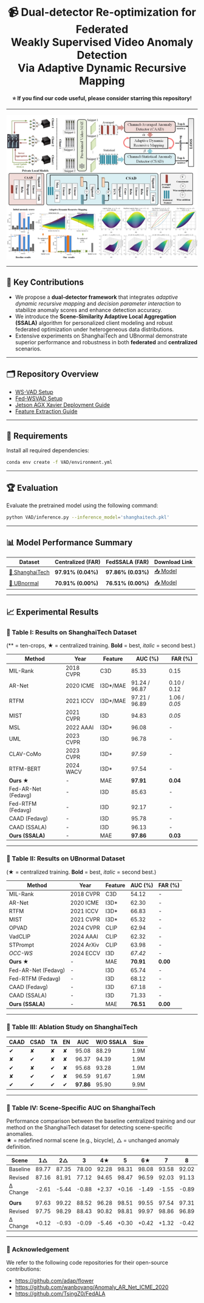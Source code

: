 
<h1 align="center">📹 Dual-detector Re-optimization for Federated<br>Weakly Supervised Video Anomaly Detection<br>Via Adaptive Dynamic Recursive Mapping</h1>

<p align="center"><strong>⭐ If you find our code useful, please consider starring this repository!</strong></p>

---

![Figure 1. Dual-detector re-optimization framework with adaptive dynamic recursive mapping for weakly supervised video anomaly detection.](https://github.com/rekkles2/Fed_WSVAD/raw/main/Figure/model.svg)

---

## 📌 Key Contributions

- We propose a **dual-detector framework** that integrates *adaptive dynamic recursive mapping* and *decision parameter interaction* to stabilize anomaly scores and enhance detection accuracy.
- We introduce the **Scene-Similarity Adaptive Local Aggregation (SSALA)** algorithm for personalized client modeling and robust federated optimization under heterogeneous data distributions.
- Extensive experiments on ShanghaiTech and UBnormal demonstrate superior performance and robustness in both **federated** and **centralized** scenarios.

---

## 🗂️ Repository Overview

- [WS-VAD Setup](#-requirements)  
- [Fed-WSVAD Setup](https://github.com/rekkles2/Fed_WSVAD/blob/main/Fed_VAD/README.md)  
- [Jetson AGX Xavier Deployment Guide](https://github.com/rekkles2/Fed_WSVAD/blob/main/Fed_VAD/Jetson%20AGX%20Xavier%20Deployment%20Guide.md)  
- [Feature Extraction Guide](https://github.com/rekkles2/Fed_WSVAD/blob/main/Backbone/README.md)  

---

## 🔧 Requirements

Install all required dependencies:

```bash
conda env create -f VAD/environment.yml
```

---

## 🏆 Evaluation

Evaluate the pretrained model using the following command:

```bash
python VAD/inference.py --inference_model='shanghaitech.pkl'
```

---

## 📊 Model Performance Summary

| Dataset                                                                                                    | Centralized (FAR)  | FedSSALA (FAR)     | Download Link                                                                                       |
| ---------------------------------------------------------------------------------------------------------- | ------------------ | ------------------ | --------------------------------------------------------------------------------------------------- |
| [🔗 ShanghaiTech](https://drive.google.com/drive/folders/1gArYo-e11ddrWj0lj3w055jPmGPywMqF?usp=drive_link) | **97.91% (0.04%)** | **97.86% (0.03%)** | [📥 Model](https://drive.google.com/drive/folders/1s7QWEfbHbb5LfaaHqBFw9pKSXDJtocAK?usp=drive_link) |
| [🔗 UBnormal](https://drive.google.com/drive/folders/1J_6UTtcjibtJ7qiOFeHeLMiJ6xAciWK3?usp=drive_link)     | **70.91% (0.00%)** | **76.51% (0.00%)** | [📥 Model](https://drive.google.com/drive/folders/1s7QWEfbHbb5LfaaHqBFw9pKSXDJtocAK?usp=drive_link) |

---

## 📈 Experimental Results

### 📄 Table I: Results on ShanghaiTech Dataset

(*\* = ten-crops, ★ = centralized training. **Bold** = best, *italic* = second best.)

| Method              | Year      | Feature   | AUC (%)       | FAR (%)       |
| ------------------- | --------- | --------- | ------------- | ------------- |
| MIL-Rank            | 2018 CVPR | C3D       | 85.33         | 0.15          |
| AR-Net              | 2020 ICME | I3D*/MAE  | 91.24 / 96.87 | 0.10 / 0.12   |
| RTFM                | 2021 ICCV | I3D*/MAE  | 97.21 / 96.89 | 1.06 / *0.05* |
| MIST                | 2021 CVPR | I3D       | 94.83         | *0.05*        |
| MSL                 | 2022 AAAI | I3D*      | 96.08         | -             |
| UML                 | 2023 CVPR | I3D       | 96.78         | -             |
| CLAV-CoMo           | 2023 CVPR | I3D*      | *97.59*       | -             |
| RTFM-BERT           | 2024 WACV | I3D*      | 97.54         | -             |
| **Ours ★**          | -         | MAE       | **97.91**     | **0.04**      |
| Fed-AR-Net (Fedavg) | -         | I3D       | 85.63         | -             |
| Fed-RTFM (Fedavg)   | -         | I3D       | 92.17         | -             |
| CAAD (Fedavg)       | -         | I3D       | 95.78         | -             |
| CAAD (SSALA)        | -         | I3D       | 96.13         | -             |
| **Ours (SSALA)**    | -         | MAE       | **97.86**     | **0.03**      |

---

### 📄 Table II: Results on UBnormal Dataset

(★ = centralized training. **Bold** = best, *italic* = second best.)

| Method              | Year       | Feature | AUC (%)   | FAR (%)  |
| ------------------- | ---------- | ------- | --------- | -------- |
| MIL-Rank            | 2018 CVPR  | C3D     | 54.12     | -        |
| AR-Net              | 2020 ICME  | I3D*    | 62.30     | -        |
| RTFM                | 2021 ICCV  | I3D*    | 66.83     | -        |
| MIST                | 2021 CVPR  | I3D*    | 65.32     | -        |
| OPVAD               | 2024 CVPR  | CLIP    | 62.94     | -        |
| VadCLIP             | 2024 AAAI  | CLIP    | 62.32     | -        |
| STPrompt            | 2024 ArXiv | CLIP    | 63.98     | -        |
| *OCC-WS*            | 2024 ECCV  | I3D     | *67.42*   | -        |
| **Ours ★**          | -          | MAE     | **70.91** | **0.00** |
| Fed-AR-Net (Fedavg) | -          | I3D     | 65.74     | -        |
| Fed-RTFM (Fedavg)   | -          | I3D     | 68.12     | -        |
| CAAD (Fedavg)       | -          | I3D     | 67.18     | -        |
| CAAD (SSALA)        | -          | I3D     | 71.33     | -        |
| **Ours (SSALA)**    | -          | MAE     | **76.51** | **0.00** |

---

### 🧪 Table III: Ablation Study on ShanghaiTech

| CAAD | CSAD | TA | EN | AUC       | W/O SSALA | Size |
| ---- | ---- | -- | -- | --------- | --------- | ---- |
| ✔    | ✘    | ✘  | ✘  | 95.08     | 88.29     | 1.9M |
| ✘    | ✔    | ✘  | ✘  | 96.37     | 94.39     | 1.9M |
| ✔    | ✘    | ✔  | ✘  | 95.68     | 93.28     | 1.9M |
| ✘    | ✔    | ✔  | ✘  | 96.59     | 91.67     | 1.9M |
| ✔    | ✔    | ✔  | ✔  | **97.86** | 95.90     | 9.9M |

---

### 🧭 Table IV: Scene-Specific AUC on ShanghaiTech

Performance comparison between the baseline centralized training and our method on the ShanghaiTech dataset for detecting scene-specific anomalies.  
★ = redefined normal scene (e.g., bicycle), △ = unchanged anomaly definition.

| Scene    | 1△    | 2△    | 3     | 4★    | 5     | 6★    | 7     | 8     | 9      | 10★   | 11★    | 12★    | 13     | Avg   |
| -------- | ----- | ----- | ----- | ----- | ----- | ----- | ----- | ----- | ------ | ----- | ------ | ------ | ------ | ----- |
| Baseline | 89.77 | 87.35 | 78.00 | 92.28 | 98.31 | 98.08 | 93.58 | 92.02 | 100.00 | 86.58 | 100.00 | 97.84  | 100.00 | 93.31 |
| Revised  | 87.16 | 81.91 | 77.12 | 94.65 | 98.47 | 96.59 | 92.03 | 91.13 | 100.00 | 86.09 | 100.00 | 89.13  | 100.00 | 91.39 |
| Δ Change | -2.61 | -5.44 | -0.88 | +2.37 | +0.16 | -1.49 | -1.55 | -0.89 | 0.00   | -0.49 | 0.00   | -8.71  | 0.00   | -1.92 |
|          |       |       |       |       |       |       |       |       |        |       |        |        |        |       |
| **Ours** | 97.63 | 99.22 | 88.52 | 96.28 | 98.51 | 99.55 | 97.54 | 97.31 | 100.00 | 99.69 | 100.00 | 98.94  | 100.00 | 97.86 |
| Revised  | 97.75 | 98.29 | 88.43 | 90.82 | 98.81 | 99.97 | 98.86 | 96.89 | 100.00 | 99.41 | 100.00 | 100.00 | 100.00 | 97.62 |
| Δ Change | +0.12 | -0.93 | -0.09 | -5.46 | +0.30 | +0.42 | +1.32 | -0.42 | 0.00   | -0.28 | 0.00   | +1.06  | 0.00   | -0.24 |

---

### 📝 Acknowledgement

We refer to the following code repositories for their open-source contributions:

- https://github.com/adap/flower  
- https://github.com/wanboyang/Anomaly_AR_Net_ICME_2020  
- https://github.com/TsingZ0/FedALA  


